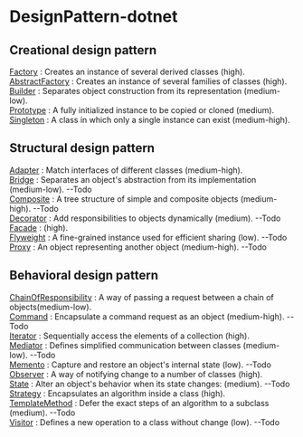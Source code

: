 # DesignPattern-dotnet
## Creational design pattern
[Factory](Creational/Factory/docs/README.md) : Creates an instance of several derived classes (high). <br>
[AbstractFactory](Creational/AbstractFactory/docs/README.md) : Creates an instance of several families of classes (high). <br>
[Builder](Creational/Builder/docs/README.md) :  Separates object construction from its representation (medium-low).<br>
[Prototype](Creational/Prototype/docs/README.md) :  A fully initialized instance to be copied or cloned (medium).<br>
[Singleton](Creational/Singleton/docs/README.md) :  A class in which only a single instance can exist (medium-high).<br>

## Structural design pattern
[Adapter](Structural/Adapter/docs/README.md) : Match interfaces of different classes (medium-high).<br> 
[Bridge](Structural/Bridge/docs/README.md) : Separates an object's abstraction from its implementation (medium-low). --Todo <br>
[Composite](Structural/Composite/docs/README.md) : A tree structure of simple and composite objects (medium-high). --Todo <br>
[Decorator](Structural/Decorator/docs/README.md) : Add responsibilities to objects dynamically (medium). --Todo <br>
[Facade](Structural/Facade/docs/README.md) : (high).<br>
[Flyweight](Structural/Flyweight/docs/README.md) : A fine-grained instance used for efficient sharing (low). --Todo <br>
[Proxy](Structural/Proxy/docs/README.md) : An object representing another object (medium-high). --Todo <br>

## Behavioral design pattern
[ChainOfResponsibility](Behavioral/ChainOfResponsibility/docs/README.md) : A way of passing a request between a chain of objects(medium-low). <br>
[Command](Behavioral/Command/docs/README.md) : Encapsulate a command request as an object (medium-high). --Todo <br>
[Iterator](Behavioral/Iterator/docs/README.md) : Sequentially access the elements of a collection (high).<br>
[Mediator](Behavioral/Mediator/docs/README.md) : Defines simplified communication between classes (medium-low). --Todo <br>
[Memento](Behavioral/Memento/docs/README.md) : Capture and restore an object's internal state (low). --Todo <br>
[Observer](Behavioral/Observer/docs/README.md) : A way of notifying change to a number of classes (high).<br>
[State](Behavioral/State/docs/README.md) : Alter an object's behavior when its state changes: (medium). --Todo <br>
[Strategy](Behavioral/Strategy/docs/README.md) : Encapsulates an algorithm inside a class (high). <br>
[TemplateMethod](Behavioral/TemplateMethod/docs/README.md) : Defer the exact steps of an algorithm to a subclass (medium). --Todo <br>
[Visitor](Behavioral/Visitor/docs/README.md) : Defines a new operation to a class without change (low). --Todo <br>
